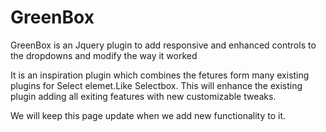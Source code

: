 # GreenBox
GreenBox is an Jquery plugin to add responsive and enhanced controls to the dropdowns and modify the way it worked

It is an inspiration plugin which combines the fetures form many existing plugins for Select elemet.Like Selectbox.
This will enhance the existing plugin adding all exiting features with new customizable tweaks.

We will keep this page update when we add new functionality to it.
